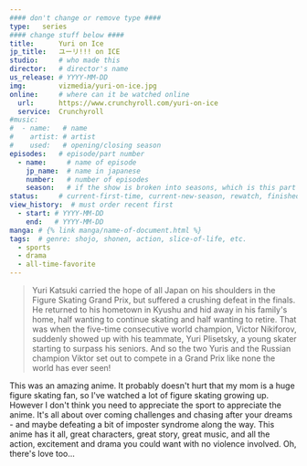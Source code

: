 ```yaml
---
#### don't change or remove type ####
type:   series
#### change stuff below ####
title:      Yuri on Ice
jp_title:   ユーリ!!! on ICE
studio:     # who made this
director:   # director's name
us_release: # YYYY-MM-DD 
img:        vizmedia/yuri-on-ice.jpg 
online:     # where can it be watched online
  url:      https://www.crunchyroll.com/yuri-on-ice
  service:  Crunchyroll
#music:
#  - name:   # name
#    artist: # artist
#    used:   # opening/closing season
episodes:   # episode/part number
  - name:     # name of episode
    jp_name:  # name in japanese
    number:   # number of episodes
    season:   # if the show is broken into seasons, which is this part of
status:     # current-first-time, current-new-season, rewatch, finished, not-finishing
view_history:  # must order recent first
  - start: # YYYY-MM-DD 
    end:   # YYYY-MM-DD
manga: # {% link manga/name-of-document.html %}
tags:  # genre: shojo, shonen, action, slice-of-life, etc.
  - sports
  - drama
  - all-time-favorite
---
```


> Yuri Katsuki carried the hope of all Japan on his shoulders in the Figure Skating Grand Prix, but suffered a crushing defeat in the finals. He returned to his hometown in Kyushu and hid away in his family's home, half wanting to continue skating and half wanting to retire. That was when the five-time consecutive world champion, Victor Nikiforov, suddenly showed up with his teammate, Yuri Plisetsky, a young skater starting to surpass his seniors. And so the two Yuris and the Russian champion Viktor set out to compete in a Grand Prix like none the world has ever seen!

This was an amazing anime. It probably doesn't hurt that my mom is a huge figure skating fan, so I've watched a lot of figure skating growing up. However I don't think you need to appreciate the sport to appreciate the anime. It's all about over coming challenges and chasing after your dreams - and maybe defeating a bit of imposter syndrome along the way. This anime has it all, great characters, great story, great music, and all the action, excitement and drama you could want with no violence involved. Oh, there's love too...  